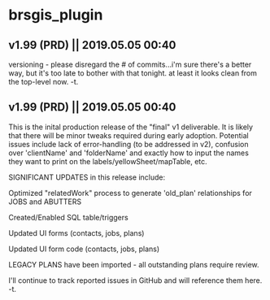# brsgis_plugin
v1.99 (PRD) || 2019.05.05 00:40
--------
versioning - please disregard the # of commits...i'm sure there's a better way, but it's too late
to bother with that tonight.  at least it looks clean from the top-level now.
-t.


v1.99 (PRD) || 2019.05.05 00:40
--------
This is the inital production release of the "final" v1 deliverable.  It is likely that there 
will be minor tweaks required during early adoption.  Potential issues include lack of error-handling 
(to be addressed in v2), confusion over 'clientName' and 'folderName' and exactly how to input
the names they want to print on the labels/yellowSheet/mapTable, etc.

SIGNIFICANT UPDATES in this release include:

Optimized "relatedWork" process to generate 'old_plan' relationships for JOBS and ABUTTERS

Created/Enabled SQL table/triggers

Updated UI forms (contacts, jobs, plans)

Updated UI form code (contacts, jobs, plans)

LEGACY PLANS have been imported - all outstanding plans require review.

I'll continue to track reported issues in GitHub and will reference them here.
-t.
